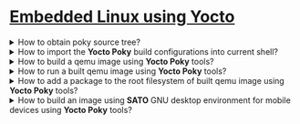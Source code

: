 # [Embedded Linux using Yocto](#)

<details>
<summary>How to obtain poky source tree?</summary>

> ```sh
> git clone git://git.yoctoproject.org/poky
> git checkout
> ``````

> Origin: 1.2

> References:
---
</details>

<details>
<summary>How to import the <b>Yocto Poky</b> build configurations into current shell?</summary>

> By sourcing the `oe-init-build-env` script file.
>
> ```sh
> source oe-init-build-env
> ``````
>
> Where the second argument can be a directory path where artifacts will be generated.
> When not specified, `build` directory will be generated in the working directory.

> Origin: 1.2

> References:
---
</details>

<details>
<summary>How to build a qemu image using <b>Yocto Poky</b> tools?</summary>

> After sourcing **Poky** tools, `bitbake` tool will be available on your active shell.
>
> Before building an image, you should edit and configure the `build/local.conf` file and set `MACHINE` variable to whatever target you desire, e.g. qemuarm, qemuarm64, qemux86-64, etc.
>
> ```sh
> bitbake core-image-minimal
> ``````
>
> This will build an image where can be used to run by `qemu` later.
>
> There might be dependency packages to run `bitbake` on Arch Linux:
>
> ```sh
> sudo pacman -Ss inetutils net-tools diffstat chrpath rpcscv-proto
> ``````

> Origin: 1.2

> References:
---
</details>

<details>
<summary>How to run a built qemu image using <b>Yocto Poky</b> tools?</summary>

> ```sh
> runqemu core-image-minimal nographics
> ``````

> Origin: 1.2

> References:
---
</details>

<details>
<summary>How to add a package to the root filesystem of built qemu image using <b>Yocto Poky</b> tools?</summary>

> Add the following line to `build/local.conf` file:
>
> ```
> IMAGE_INSTALL_append = " binutils"
> ``````
>
> ```sh
> bitbake qemuarm64 core-image-minimal
> runqemu core-image-minimal nographics
> ``````

> Origin: 1.2

> References:
---
</details>

<details>
<summary>How to build an image using <b>SATO</b> GNU desktop environment for mobile devices using <b>Yocto Poky</b> tools?</summary>

> First initialize yocto project:
>
> ```sh
> git clone git://git.yoctoproject.org/poky
> cd poky
> source oe-init-build-env
> sed -i '/^MACHINE =/s/^MACHINE = .*/MACHINE = "qemuarm64"/' conf/local.conf
> echo 'IMAGE_INSTALL_appen = " binutils"' >> conf/local.conf
> ``````
> 
> Then build and run qemu image:
>
> ```sh
> bitbake qemuarm64 core-image-sato
> runqemu core-image-sato
> ``````

> Origin: 1.2

> References:
---
</details>
